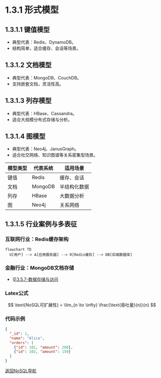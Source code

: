 # 1.3.1 形式模型

## 1.3.1.1 键值模型
- 典型代表：Redis、DynamoDB。
- 结构简单，适合缓存、会话等场景。

## 1.3.1.2 文档模型
- 典型代表：MongoDB、CouchDB。
- 支持嵌套文档，灵活性高。

## 1.3.1.3 列存模型
- 典型代表：HBase、Cassandra。
- 适合大规模分布式存储与分析。

## 1.3.1.4 图模型
- 典型代表：Neo4j、JanusGraph。
- 适合社交网络、知识图谱等关系密集型场景。

| 模型类型 | 代表系统 | 适用场景 |
|----------|----------|----------|
| 键值     | Redis    | 缓存、会话 |
| 文档     | MongoDB  | 半结构化数据 |
| 列存     | HBase    | 大数据分析 |
| 图       | Neo4j    | 关系网络 |

## 1.3.1.5 行业案例与多表征

### 互联网行业：Redis缓存架构
```mermaid
flowchart TD
  U[用户] --> A[应用服务器] --> R[Redis缓存] --> DB[后端数据库]
```

### 金融行业：MongoDB文档存储
- 见[3.5.7-数据存储与访问](../../3-数据模型与算法/3.5-数据分析与ETL/3.5.7-数据存储与访问.md)

### Latex公式
$$
\text{NoSQL可扩展性} = \lim_{n \to \infty} \frac{\text{吞吐量}(n)}{n}
$$

### 代码示例
```json
{
  "_id": 1,
  "name": "Alice",
  "orders": [
    {"id": 101, "amount": 200},
    {"id": 102, "amount": 150}
  ]
}
```

[返回NoSQL导航](README.md) 